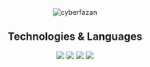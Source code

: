 <!-- <img src="https://komarev.com/ghpvc/?username=cyberfazan&label=Profile%20views&color=0e75b6&style=flat" alt="cyberfazan"/> -->
<div align="center">
   <img src="https://komarev.com/ghpvc/?username=cyberfazan&label=Profile%20views&color=0e75b6&style=flat" alt="cyberfazan"/>
  <h2>Technologies & Languages</h2><img src="https://img.shields.io/badge/OS-Linux-informational?style=flat&logo=linux&logoColor=white&color=2863C9"/>
  <img src="https://img.shields.io/badge/Editor-VSCode-informational?style=flat&logo=notepad%2B%2B&logoColor=white&color=2863C9"/>
  <img src="https://img.shields.io/badge/AI-ChatGPT4-informational?style=flat&logo=openai&logoColor=white&color=2863C9"/>
  <img src="https://img.shields.io/badge/Code-Python-informational?style=flat&logo=python&logoColor=white&color=2863C9"/>
</div>

<!--
<br><br>
<h2>Statistics</h2>
<p><img align="center" src="https://github-readme-stats.vercel.app/api/top-langs?username=cyberfazan&show_icons=true&locale=en&layout=compact" alt="cyberfazan"/></p>
<p><img align="center" src="https://github-readme-stats.vercel.app/api?username=cyberfazan&show_icons=true&locale=en" alt="cyberfazan"/></p>
<p><img align="center" src="https://github-readme-streak-stats.herokuapp.com/?user=cyberfazan&" alt="cyberfazan"/></p> -->

<!--
**CyberFazaN/CyberFazaN** is a ✨ _special_ ✨ repository because its `README.md` (this file) appears on your GitHub profile.

Here are some ideas to get you started:

- 🔭 I’m currently working on ...
- 🌱 I’m currently learning ...
- 👯 I’m looking to collaborate on ...
- 🤔 I’m looking for help with ...
- 💬 Ask me about ...
- 📫 How to reach me: ...
- 😄 Pronouns: ...
- ⚡ Fun fact: ...
-->
